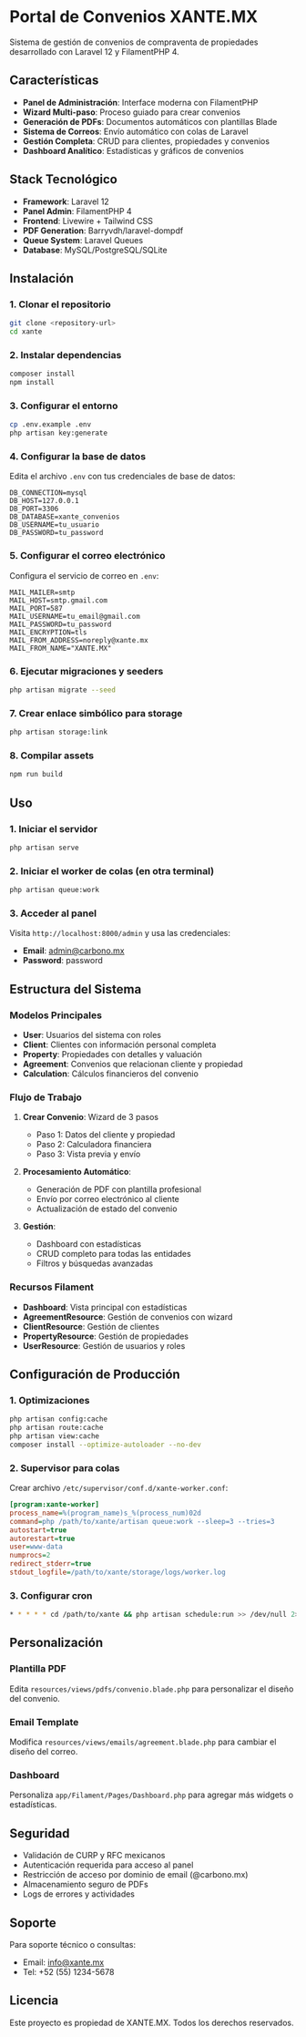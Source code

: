 # Portal de Convenios XANTE.MX

Sistema de gestión de convenios de compraventa de propiedades desarrollado con Laravel 12 y FilamentPHP 4.

## Características

- **Panel de Administración**: Interface moderna con FilamentPHP
- **Wizard Multi-paso**: Proceso guiado para crear convenios
- **Generación de PDFs**: Documentos automáticos con plantillas Blade
- **Sistema de Correos**: Envío automático con colas de Laravel
- **Gestión Completa**: CRUD para clientes, propiedades y convenios
- **Dashboard Analítico**: Estadísticas y gráficos de convenios

## Stack Tecnológico

- **Framework**: Laravel 12
- **Panel Admin**: FilamentPHP 4
- **Frontend**: Livewire + Tailwind CSS
- **PDF Generation**: Barryvdh/laravel-dompdf
- **Queue System**: Laravel Queues
- **Database**: MySQL/PostgreSQL/SQLite

## Instalación

### 1. Clonar el repositorio
```bash
git clone <repository-url>
cd xante
```

### 2. Instalar dependencias
```bash
composer install
npm install
```

### 3. Configurar el entorno
```bash
cp .env.example .env
php artisan key:generate
```

### 4. Configurar la base de datos
Edita el archivo `.env` con tus credenciales de base de datos:
```env
DB_CONNECTION=mysql
DB_HOST=127.0.0.1
DB_PORT=3306
DB_DATABASE=xante_convenios
DB_USERNAME=tu_usuario
DB_PASSWORD=tu_password
```

### 5. Configurar el correo electrónico
Configura el servicio de correo en `.env`:
```env
MAIL_MAILER=smtp
MAIL_HOST=smtp.gmail.com
MAIL_PORT=587
MAIL_USERNAME=tu_email@gmail.com
MAIL_PASSWORD=tu_password
MAIL_ENCRYPTION=tls
MAIL_FROM_ADDRESS=noreply@xante.mx
MAIL_FROM_NAME="XANTE.MX"
```

### 6. Ejecutar migraciones y seeders
```bash
php artisan migrate --seed
```

### 7. Crear enlace simbólico para storage
```bash
php artisan storage:link
```

### 8. Compilar assets
```bash
npm run build
```

## Uso

### 1. Iniciar el servidor
```bash
php artisan serve
```

### 2. Iniciar el worker de colas (en otra terminal)
```bash
php artisan queue:work
```

### 3. Acceder al panel
Visita `http://localhost:8000/admin` y usa las credenciales:
- **Email**: admin@carbono.mx
- **Password**: password

## Estructura del Sistema

### Modelos Principales

- **User**: Usuarios del sistema con roles
- **Client**: Clientes con información personal completa
- **Property**: Propiedades con detalles y valuación
- **Agreement**: Convenios que relacionan cliente y propiedad
- **Calculation**: Cálculos financieros del convenio

### Flujo de Trabajo

1. **Crear Convenio**: Wizard de 3 pasos
   - Paso 1: Datos del cliente y propiedad
   - Paso 2: Calculadora financiera
   - Paso 3: Vista previa y envío

2. **Procesamiento Automático**:
   - Generación de PDF con plantilla profesional
   - Envío por correo electrónico al cliente
   - Actualización de estado del convenio

3. **Gestión**:
   - Dashboard con estadísticas
   - CRUD completo para todas las entidades
   - Filtros y búsquedas avanzadas

### Recursos Filament

- **Dashboard**: Vista principal con estadísticas
- **AgreementResource**: Gestión de convenios con wizard
- **ClientResource**: Gestión de clientes
- **PropertyResource**: Gestión de propiedades
- **UserResource**: Gestión de usuarios y roles

## Configuración de Producción

### 1. Optimizaciones
```bash
php artisan config:cache
php artisan route:cache
php artisan view:cache
composer install --optimize-autoloader --no-dev
```

### 2. Supervisor para colas
Crear archivo `/etc/supervisor/conf.d/xante-worker.conf`:
```ini
[program:xante-worker]
process_name=%(program_name)s_%(process_num)02d
command=php /path/to/xante/artisan queue:work --sleep=3 --tries=3
autostart=true
autorestart=true
user=www-data
numprocs=2
redirect_stderr=true
stdout_logfile=/path/to/xante/storage/logs/worker.log
```

### 3. Configurar cron
```bash
* * * * * cd /path/to/xante && php artisan schedule:run >> /dev/null 2>&1
```

## Personalización

### Plantilla PDF
Edita `resources/views/pdfs/convenio.blade.php` para personalizar el diseño del convenio.

### Email Template
Modifica `resources/views/emails/agreement.blade.php` para cambiar el diseño del correo.

### Dashboard
Personaliza `app/Filament/Pages/Dashboard.php` para agregar más widgets o estadísticas.

## Seguridad

- Validación de CURP y RFC mexicanos
- Autenticación requerida para acceso al panel
- Restricción de acceso por dominio de email (@carbono.mx)
- Almacenamiento seguro de PDFs
- Logs de errores y actividades

## Soporte

Para soporte técnico o consultas:
- Email: info@xante.mx
- Tel: +52 (55) 1234-5678

## Licencia

Este proyecto es propiedad de XANTE.MX. Todos los derechos reservados.

